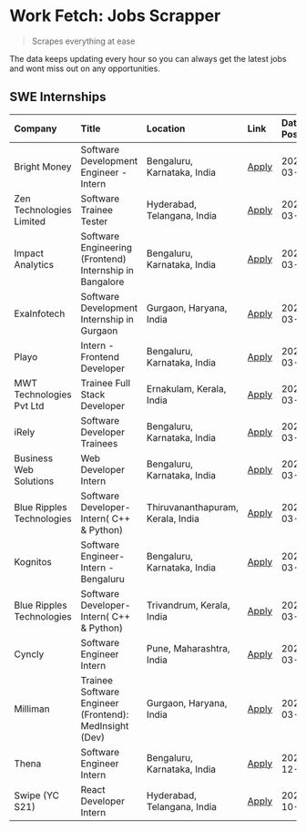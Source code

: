 # Work Fetch: Jobs Scrapper
> Scrapes everything at ease

The data keeps updating every hour so you can always get the latest jobs and wont miss out on any opportunities.

## SWE Internships
<!--START_SECTION:workfetch-->
| Company                   | Title                                                   | Location                          | Link                                                                                                                                                                                                                                                                     | Date Posted   |
|:--------------------------|:--------------------------------------------------------|:----------------------------------|:-------------------------------------------------------------------------------------------------------------------------------------------------------------------------------------------------------------------------------------------------------------------------|:--------------|
| Bright Money              | Software Development Engineer -Intern                   | Bengaluru, Karnataka, India       | [Apply](https://in.linkedin.com/jobs/view/software-development-engineer-intern-at-bright-money-3869744574?refId=XSqVNjWP0Ai1o8vA6pGAag%3D%3D&trackingId=J5g2IJLaBPrxCROP14wQiQ%3D%3D&position=13&pageNum=0&trk=public_jobs_jserp-result_search-card)                     | 2024-03-27    |
| Zen Technologies Limited  | Software Trainee Tester                                 | Hyderabad, Telangana, India       | [Apply](https://in.linkedin.com/jobs/view/software-trainee-tester-at-zen-technologies-limited-3872036112?refId=XSqVNjWP0Ai1o8vA6pGAag%3D%3D&trackingId=h5cgabzYhjG0M2auEEsfFA%3D%3D&position=17&pageNum=0&trk=public_jobs_jserp-result_search-card)                      | 2024-03-27    |
| Impact Analytics          | Software Engineering (Frontend) Internship in Bangalore | Bengaluru, Karnataka, India       | [Apply](https://in.linkedin.com/jobs/view/software-engineering-frontend-internship-in-bangalore-at-impact-analytics-3872535077?refId=XSqVNjWP0Ai1o8vA6pGAag%3D%3D&trackingId=1rbrRjBUejtqpyq0OuqoqA%3D%3D&position=5&pageNum=0&trk=public_jobs_jserp-result_search-card) | 2024-03-26    |
| ExaInfotech               | Software Development Internship in Gurgaon              | Gurgaon, Haryana, India           | [Apply](https://in.linkedin.com/jobs/view/software-development-internship-in-gurgaon-at-exainfotech-3872534185?refId=XSqVNjWP0Ai1o8vA6pGAag%3D%3D&trackingId=0KUBKMQZyOT0LuZQBvX9xw%3D%3D&position=23&pageNum=0&trk=public_jobs_jserp-result_search-card)                | 2024-03-26    |
| Playo                     | Intern - Frontend Developer                             | Bengaluru, Karnataka, India       | [Apply](https://in.linkedin.com/jobs/view/intern-frontend-developer-at-playo-3864131172?refId=XSqVNjWP0Ai1o8vA6pGAag%3D%3D&trackingId=0%2B%2FdMZf%2BM%2BdaVoqDpW2ILw%3D%3D&position=9&pageNum=0&trk=public_jobs_jserp-result_search-card)                                | 2024-03-22    |
| MWT Technologies Pvt Ltd  | Trainee Full Stack Developer                            | Ernakulam, Kerala, India          | [Apply](https://in.linkedin.com/jobs/view/trainee-full-stack-developer-at-mwt-technologies-pvt-ltd-3863344037?refId=XSqVNjWP0Ai1o8vA6pGAag%3D%3D&trackingId=WSiDvufg3%2B59KXm2Y3gSGw%3D%3D&position=11&pageNum=0&trk=public_jobs_jserp-result_search-card)               | 2024-03-20    |
| iRely                     | Software Developer Trainees                             | Bengaluru, Karnataka, India       | [Apply](https://in.linkedin.com/jobs/view/software-developer-trainees-at-irely-3860566039?refId=XSqVNjWP0Ai1o8vA6pGAag%3D%3D&trackingId=gJkOkAIvDRft8y55PXdc5g%3D%3D&position=3&pageNum=0&trk=public_jobs_jserp-result_search-card)                                      | 2024-03-18    |
| Business Web Solutions    | Web Developer Intern                                    | Bengaluru, Karnataka, India       | [Apply](https://in.linkedin.com/jobs/view/web-developer-intern-at-business-web-solutions-3860721170?refId=XSqVNjWP0Ai1o8vA6pGAag%3D%3D&trackingId=r816GvGHY%2FAcZkUVrCtMiA%3D%3D&position=22&pageNum=0&trk=public_jobs_jserp-result_search-card)                         | 2024-03-17    |
| Blue Ripples Technologies | Software Developer- Intern( C++ & Python)               | Thiruvananthapuram, Kerala, India | [Apply](https://in.linkedin.com/jobs/view/software-developer-intern-c%2B%2B-python-at-blue-ripples-technologies-3855594494?refId=XSqVNjWP0Ai1o8vA6pGAag%3D%3D&trackingId=fE%2BZ3r6FEYYwBAGmAPEccQ%3D%3D&position=19&pageNum=0&trk=public_jobs_jserp-result_search-card)  | 2024-03-14    |
| Kognitos                  | Software Engineer-Intern -Bengaluru                     | Bengaluru, Karnataka, India       | [Apply](https://in.linkedin.com/jobs/view/software-engineer-intern-bengaluru-at-kognitos-3855361239?refId=XSqVNjWP0Ai1o8vA6pGAag%3D%3D&trackingId=PqErEIu18zFm9DL3KeMKPQ%3D%3D&position=7&pageNum=0&trk=public_jobs_jserp-result_search-card)                            | 2024-03-13    |
| Blue Ripples Technologies | Software Developer- Intern( C++  & Python)              | Trivandrum, Kerala, India         | [Apply](https://in.linkedin.com/jobs/view/software-developer-intern-c%2B%2B-python-at-blue-ripples-technologies-3856150730?refId=XSqVNjWP0Ai1o8vA6pGAag%3D%3D&trackingId=EznkngKVObFdDodNaj6rFQ%3D%3D&position=20&pageNum=0&trk=public_jobs_jserp-result_search-card)    | 2024-03-13    |
| Cyncly                    | Software Engineer Intern                                | Pune, Maharashtra, India          | [Apply](https://in.linkedin.com/jobs/view/software-engineer-intern-at-cyncly-3853990178?refId=XSqVNjWP0Ai1o8vA6pGAag%3D%3D&trackingId=ZTgHQE2mUuvXKd53hEkO3Q%3D%3D&position=25&pageNum=0&trk=public_jobs_jserp-result_search-card)                                       | 2024-03-13    |
| Milliman                  | Trainee Software Engineer (Frontend): MedInsight (Dev)  | Gurgaon, Haryana, India           | [Apply](https://in.linkedin.com/jobs/view/trainee-software-engineer-frontend-medinsight-dev-at-milliman-3792874280?refId=XSqVNjWP0Ai1o8vA6pGAag%3D%3D&trackingId=fbvhgj46YkgA%2FybLKU0%2FUg%3D%3D&position=10&pageNum=0&trk=public_jobs_jserp-result_search-card)        | 2024-03-01    |
| Thena                     | Software Engineer Intern                                | Bengaluru, Karnataka, India       | [Apply](https://in.linkedin.com/jobs/view/software-engineer-intern-at-thena-3778731751?refId=XSqVNjWP0Ai1o8vA6pGAag%3D%3D&trackingId=LPBdEgCNVP%2F83mdxe%2BFbyQ%3D%3D&position=21&pageNum=0&trk=public_jobs_jserp-result_search-card)                                    | 2023-12-05    |
| Swipe (YC S21)            | React Developer Intern                                  | Hyderabad, Telangana, India       | [Apply](https://in.linkedin.com/jobs/view/react-developer-intern-at-swipe-yc-s21-3737600089?refId=XSqVNjWP0Ai1o8vA6pGAag%3D%3D&trackingId=C7bdyzS0BM8OcuX%2F4B2g9g%3D%3D&position=24&pageNum=0&trk=public_jobs_jserp-result_search-card)                                 | 2023-10-13    |
<!--END_SECTION:workfetch-->

